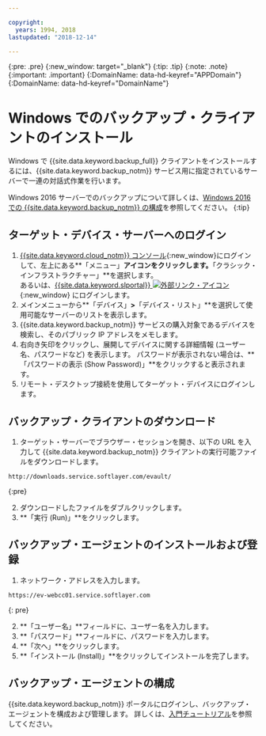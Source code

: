 ```yaml
---

copyright:
  years: 1994, 2018
lastupdated: "2018-12-14"

---
```

{:pre: .pre}
{:new_window: target="_blank"}
{:tip: .tip}
{:note: .note}
{:important: .important}
{:DomainName: data-hd-keyref="APPDomain"}
{:DomainName: data-hd-keyref="DomainName"}

# Windows でのバックアップ・クライアントのインストール

Windows で {{site.data.keyword.backup_full}} クライアントをインストールするには、{{site.data.keyword.backup_notm}} サービス用に指定されているサーバーで一連の対話式作業を行います。

Windows 2016 サーバーでのバックアップについて詳しくは、[Windows 2016 での {{site.data.keyword.backup_notm}} の構成](install-backup-client-windows2016.html)を参照してください。
{:tip}

## ターゲット・デバイス・サーバーへのログイン

1. [{{site.data.keyword.cloud_notm}} コンソール](https://{DomainName}/catalog/){:new_window}にログインして、左上にある**「メニュー」**アイコンをクリックします。**「クラシック・インフラストラクチャー」**を選択します。 <br/>
   あるいは、[{{site.data.keyword.slportal}} ![外部リンク・アイコン](../../icons/launch-glyph.svg "外部リンク・アイコン")](https://control.softlayer.com/){:new_window} にログインします。
2. メインメニューから**「デバイス」**>**「デバイス・リスト」**を選択して使用可能なサーバーのリストを表示します。
3. {{site.data.keyword.backup_notm}} サービスの購入対象であるデバイスを検索し、そのパブリック IP アドレスをメモします。
4. 右向き矢印をクリックし、展開してデバイスに関する詳細情報 (ユーザー名、パスワードなど) を表示します。 パスワードが表示されない場合は、**「パスワードの表示 (Show Password)」**をクリックすると表示されます。
5. リモート・デスクトップ接続を使用してターゲット・デバイスにログインします。

## バックアップ・クライアントのダウンロード

1. ターゲット・サーバーでブラウザー・セッションを開き、以下の URL を入力して {{site.data.keyword.backup_notm}} クライアントの実行可能ファイルをダウンロードします。 <br/>
  ```
  http://downloads.service.softlayer.com/evault/
  ```
  {:pre}

2. ダウンロードしたファイルをダブルクリックします。
3. **「実行 (Run)」**をクリックします。


## バックアップ・エージェントのインストールおよび登録

1. ネットワーク・アドレスを入力します。 <br />
  ```
  https://ev-webcc01.service.softlayer.com
  ```
  {: pre}

2. **「ユーザー名」**フィールドに、ユーザー名を入力します。
3. **「パスワード」**フィールドに、パスワードを入力します。
6. **「次へ」**をクリックします。
7. **「インストール (Install)」**をクリックしてインストールを完了します。

## バックアップ・エージェントの構成

{{site.data.keyword.backup_notm}} ポータルにログインし、バックアップ・エージェントを構成および管理します。 詳しくは、[入門チュートリアル](index.html#configuring-the-backup-agent-and-the-backup-schedule)を参照してください。
